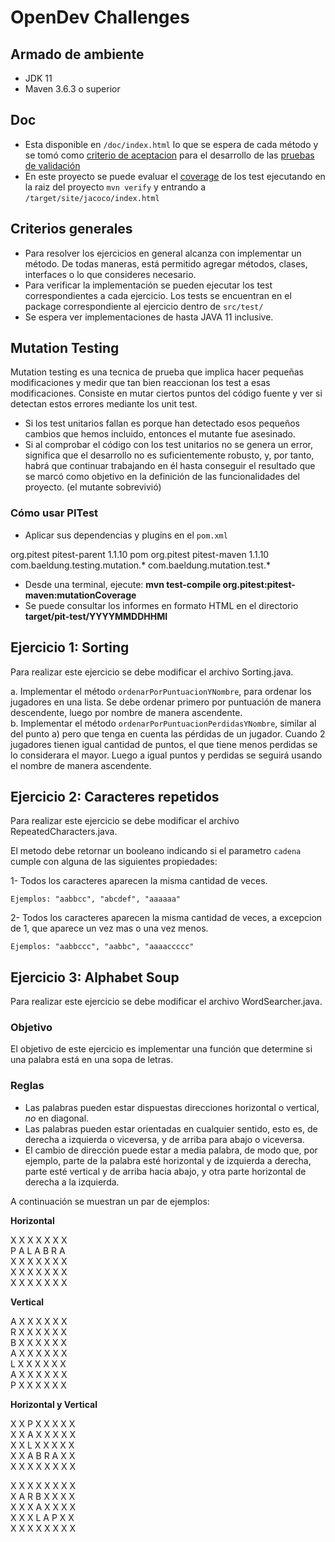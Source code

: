 # OpenDev Challenges

## Armado de ambiente

- JDK 11
- Maven 3.6.3 o superior

## Doc

 - Esta disponible en ```/doc/index.html``` lo que se espera de cada método y se tomó como [criterio de aceptacion](https://www.cybermedian.com/es/definition-of-done-vs-acceptance-criteria-in-scrum/) para el desarrollo de las [pruebas de validación](https://es.wikipedia.org/wiki/Pruebas_de_validaci%C3%B3n)
 - En este proyecto se puede evaluar el [coverage](https://es.wikipedia.org/wiki/Cobertura_de_c%C3%B3digo) de los test ejecutando en la raiz del proyecto ```mvn verify``` y entrando a ```/target/site/jacoco/index.html```

## Criterios generales

- Para resolver los ejercicios en general alcanza con implementar un método. De todas maneras, está permitido agregar
  métodos, clases, interfaces o lo que consideres necesario.
- Para verificar la implementación se pueden ejecutar los test correspondientes a cada ejercicio. Los tests se
  encuentran en el package correspondiente al ejercicio dentro de ```src/test/```
- Se espera ver implementaciones de hasta JAVA 11 inclusive.

## Mutation Testing
Mutation testing es una tecnica de prueba que implica hacer pequeñas modificaciones y medir que tan bien reaccionan los test a esas modificaciones.
Consiste en mutar ciertos puntos del código fuente y ver si detectan estos errores mediante los unit test.
- Si los test unitarios fallan es porque han detectado esos pequeños cambios que hemos incluido, entonces el mutante fue asesinado.
-	Si al comprobar el código con los test unitarios no se genera un error, significa que el desarrollo no es suficientemente robusto, y, por tanto, habrá que continuar trabajando en él hasta conseguir el resultado que se marcó como objetivo en la definición de las funcionalidades del proyecto. (el mutante sobrevivió)

### Cómo usar PITest 
- Aplicar sus dependencias y plugins en el ```pom.xml```
<dependency>
    <groupId>org.pitest</groupId>
    <artifactId>pitest-parent</artifactId>
    <version>1.1.10</version>
    <type>pom</type>
</dependency>

<plugin>
    <groupId>org.pitest</groupId>
    <artifactId>pitest-maven</artifactId>
    <version>1.1.10</version>
    <configuration>
        <targetClasses>
            <param>com.baeldung.testing.mutation.*</param>
        </targetClasses>
        <targetTests>
            <param>com.baeldung.mutation.test.*</param>
	</targetTests>
     </configuration>
</plugin>

- Desde una terminal, ejecute:
<b>mvn test-compile org.pitest:pitest-maven:mutationCoverage</b>
- Se puede consultar los informes en formato HTML en el directorio <b>target/pit-test/YYYYMMDDHHMI</b>


## Ejercicio 1: Sorting

Para realizar este ejercicio se debe modificar el archivo Sorting.java.

a. Implementar el método `ordenarPorPuntuacionYNombre`, para ordenar los jugadores en una lista. Se debe ordenar primero
por puntuación de manera descendente, luego por nombre de manera ascendente.  
b. Implementar el método `ordenarPorPuntuacionPerdidasYNombre`, similar al del punto a) pero que tenga en cuenta las
pérdidas de un jugador. Cuando 2 jugadores tienen igual cantidad de puntos, el que tiene menos perdidas se lo
considerara el mayor. Luego a igual puntos y perdidas se seguirá usando el nombre de manera ascendente.

## Ejercicio 2: Caracteres repetidos

Para realizar este ejercicio se debe modificar el archivo RepeatedCharacters.java.

El metodo debe retornar un booleano indicando si el parametro `cadena` cumple con alguna de las siguientes propiedades:

1- Todos los caracteres aparecen la misma cantidad de veces.<br>

    Ejemplos: "aabbcc", "abcdef", "aaaaaa"

2- Todos los caracteres aparecen la misma cantidad de veces, a excepcion de 1, que aparece un vez mas o una vez menos.

    Ejemplos: "aabbccc", "aabbc", "aaaaccccc"

## Ejercicio 3: Alphabet Soup

Para realizar este ejercicio se debe modificar el archivo WordSearcher.java.

### Objetivo

El objetivo de este ejercicio es implementar una función que determine si una palabra está en una sopa de letras.

### Reglas

- Las palabras pueden estar dispuestas direcciones horizontal o vertical, _no_ en diagonal.
- Las palabras pueden estar orientadas en cualquier sentido, esto es, de derecha a izquierda o viceversa, y de arriba
  para abajo o viceversa.
- El cambio de dirección puede estar a media palabra, de modo que, por ejemplo, parte de la palabra esté horizontal y de
  izquierda a derecha, parte esté vertical y de arriba hacia abajo, y otra parte horizontal de derecha a la izquierda.

A continuación se muestran un par de ejemplos:

**Horizontal**

X X X X X X X  
P A L A B R A  
X X X X X X X   
X X X X X X X   
X X X X X X X

**Vertical**

A X X X X X X  
R X X X X X X   
B X X X X X X  
A X X X X X X   
L X X X X X X  
A X X X X X X  
P X X X X X X

**Horizontal y Vertical**

X X P X X X X X    
X X A X X X X X    
X X L X X X X X   
X X A B R A X X    
X X X X X X X X

X X X X X X X X  
X A R B X X X X  
X X X A X X X X   
X X X L A P X X  
X X X X X X X X   
